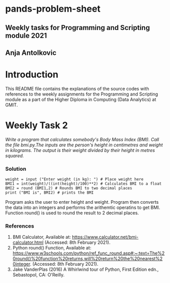 # pands-problem-sheet 
## Weekly tasks for Programming and Scripting module 2021
## Anja Antolkovic
# Introduction
This README file contains the explanations of the source codes with references to the weekly assignments for the Programming and Scripting module as a part of the Higher Diploma in Computing (Data Analytics) at GMIT. 
# Weekly Task 2
*Write a program that calculates somebody's Body Mass Index (BMI). Call the file bmi.py.The inputs are the person's height in centimetres and weight in kilograms. The output  is their weight divided by their height in metres squared.*
### Solution
```height = input ("Enter height (in cm): ") # Place height here
weight = input ("Enter weight (in kg): ") # Place weight here
BMI1 = int(weight)/((int(height)/100)**2) # Calculates BMI to a float
BMI2 = round (BMI1,2) # Rounds BMI to two decimal places
print ("BMI is", BMI2) # prints the BMI
```
Program asks the user to enter height and weight. Program then converts the data into an integers and performs the arithemtic operatins to get BMI. Function round() is used to round the result to 2 decimal places.  

### References
1. BMI Calculator, Available at: https://www.calculator.net/bmi-calculator.html (Accessed: 8th February 2021).
2. Python round() Function, Available at: https://www.w3schools.com/python/ref_func_round.asp#:~:text=The%20round()%20function%20returns,will%20return%20the%20nearest%20integer. (Accessed: 8th February 2021).
3. Jake VanderPlas (2016) A Whirlwind tour of Python, First Edition edn., Sebastopol, CA: O'Reilly.
